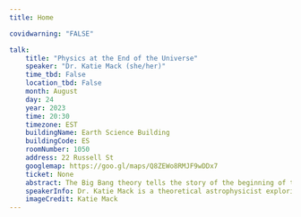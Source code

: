 ```yaml
---
title: Home

covidwarning: "FALSE"

talk:
    title: "Physics at the End of the Universe"
    speaker: "Dr. Katie Mack (she/her)"
    time_tbd: False
    location_tbd: False
    month: August
    day: 24
    year: 2023
    time: 20:30
    timezone: EST
    buildingName: Earth Science Building
    buildingCode: ES
    roomNumber: 1050
    address: 22 Russell St
    googlemap: https://goo.gl/maps/Q8ZEWo8RMJF9wDDx7
    ticket: None
    abstract: The Big Bang theory tells the story of the beginning of the Universe, our cosmic home for the last 13.8 billion years. But how does the story end? I’ll share what modern astrophysics tells us about the ultimate fate of the cosmos, and what the catastrophic destruction of all reality would look like to anyone still around to see it.
    speakerInfo: Dr. Katie Mack is a theoretical astrophysicist exploring a range of questions in cosmology, the study of the universe from beginning to end. She currently holds the position of Hawking Chair in Cosmology and Science Communication at the Perimeter Institute for Theoretical Physics, where she carries out research on dark matter and the early universe and works to make physics more accessible to the general public. She is the author of the book “The End of Everything (Astrophysically Speaking)” and has written for a number of popular publications, such as Scientific American, Slate, Sky & Telescope, Time, and Cosmos magazine. She can be found on Twitter as @AstroKatie.
    imageCredit: Katie Mack
---
```


